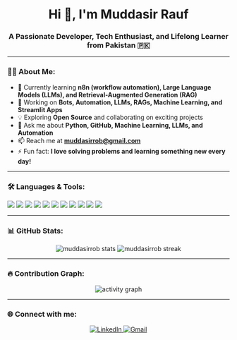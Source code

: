 <h1 align="center">Hi 👋, I'm Muddasir Rauf</h1>
<h3 align="center">A Passionate Developer, Tech Enthusiast, and Lifelong Learner from Pakistan 🇵🇰</h3>

---

### 🧑‍💻 About Me:
- 🌱 Currently learning **n8n (workflow automation), Large Language Models (LLMs), and Retrieval-Augmented Generation (RAG)**
- 🔭 Working on **Bots, Automation, LLMs, RAGs, Machine Learning, and Streamlit Apps**
- 💡 Exploring **Open Source** and collaborating on exciting projects
- 💬 Ask me about **Python, GitHub, Machine Learning, LLMs, and Automation**
- 📫 Reach me at **muddasirrob@gmail.com**
- ⚡ Fun fact: **I love solving problems and learning something new every day!**

---

### 🛠️ Languages & Tools:
<p align="left">
  <img src="https://img.shields.io/badge/Python-3776AB?style=for-the-badge&logo=python&logoColor=white"/>
  <img src="https://img.shields.io/badge/AI-000000?style=for-the-badge&logo=openai&logoColor=white"/>
  <img src="https://img.shields.io/badge/Machine%20Learning-009688?style=for-the-badge&logo=scikitlearn&logoColor=white"/>
  <img src="https://img.shields.io/badge/Deep%20Learning-FF6F00?style=for-the-badge&logo=tensorflow&logoColor=white"/>
  <img src="https://img.shields.io/badge/NLP-5C2D91?style=for-the-badge&logo=spacy&logoColor=white"/>
  <img src="https://img.shields.io/badge/Generative%20AI-00BFFF?style=for-the-badge&logo=openai&logoColor=white"/>
  <img src="https://img.shields.io/badge/Chatbots-FF4500?style=for-the-badge&logo=dialogflow&logoColor=white"/>
  <img src="https://img.shields.io/badge/Streamlit-FF4B4B?style=for-the-badge&logo=streamlit&logoColor=white"/>
  <img src="https://img.shields.io/badge/n8n-FF6D70?style=for-the-badge&logo=n8n&logoColor=white"/>
  <img src="https://img.shields.io/badge/Git-F05032?style=for-the-badge&logo=git&logoColor=white"/>
  <img src="https://img.shields.io/badge/VS%20Code-007ACC?style=for-the-badge&logo=visual-studio-code&logoColor=white"/>
</p>

---

### 📊 GitHub Stats:
<p align="center">
  <img src="https://github-readme-stats.vercel.app/api?username=muddasirrob&show_icons=true&theme=radical" alt="muddasirrob stats"/>
  <img src="https://github-readme-streak-stats.herokuapp.com/?user=muddasirrob&theme=radical" alt="muddasirrob streak"/>
</p>

---

### 🔥 Contribution Graph:
<p align="center">
  <img src="https://github-readme-activity-graph.vercel.app/graph?username=muddasirrob&theme=redical" alt="activity graph"/>
</p>

---

### 🌐 Connect with me:
<p align="center">
  <a href="https://www.linkedin.com/in/muddasirrob/" target="_blank">
    <img src="https://img.shields.io/badge/LinkedIn-blue?style=for-the-badge&logo=linkedin&logoColor=white" alt="LinkedIn"/>
  </a>
  <a href="mailto:muddasirrob@gmail.com">
    <img src="https://img.shields.io/badge/Gmail-D14836?style=for-the-badge&logo=gmail&logoColor=white" alt="Gmail"/>
  </a>
</p>
